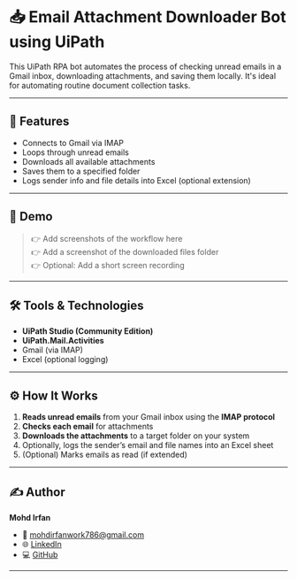 # 📥 Email Attachment Downloader Bot using UiPath


This UiPath RPA bot automates the process of checking unread emails in a Gmail inbox, downloading attachments, and saving them locally. It's ideal for automating routine document collection tasks.

---

## 🚀 Features

- Connects to Gmail via IMAP
- Loops through unread emails
- Downloads all available attachments
- Saves them to a specified folder
- Logs sender info and file details into Excel (optional extension)

---

## 📸 Demo

> 👉 Add screenshots of the workflow here  
> 👉 Add a screenshot of the downloaded files folder  
> 👉 Optional: Add a short screen recording

---

## 🛠️ Tools & Technologies

- **UiPath Studio (Community Edition)**
- **UiPath.Mail.Activities**
- Gmail (via IMAP)
- Excel (optional logging)

---

## ⚙️ How It Works

1. **Reads unread emails** from your Gmail inbox using the **IMAP protocol**
2. **Checks each email** for attachments
3. **Downloads the attachments** to a target folder on your system
4. Optionally, logs the sender’s email and file names into an Excel sheet
5. (Optional) Marks emails as read (if extended)

---

## ✍️ Author

**Mohd Irfan**  
- 📧 [mohdirfanwork786@gmail.com](mailto:mohdirfanwork786@gmail.com)  
- 🌐 [LinkedIn](https://www.linkedin.com/in/irfan786msfri/)  
- 💻 [GitHub](https://github.com/mohdirfan-code)

---
